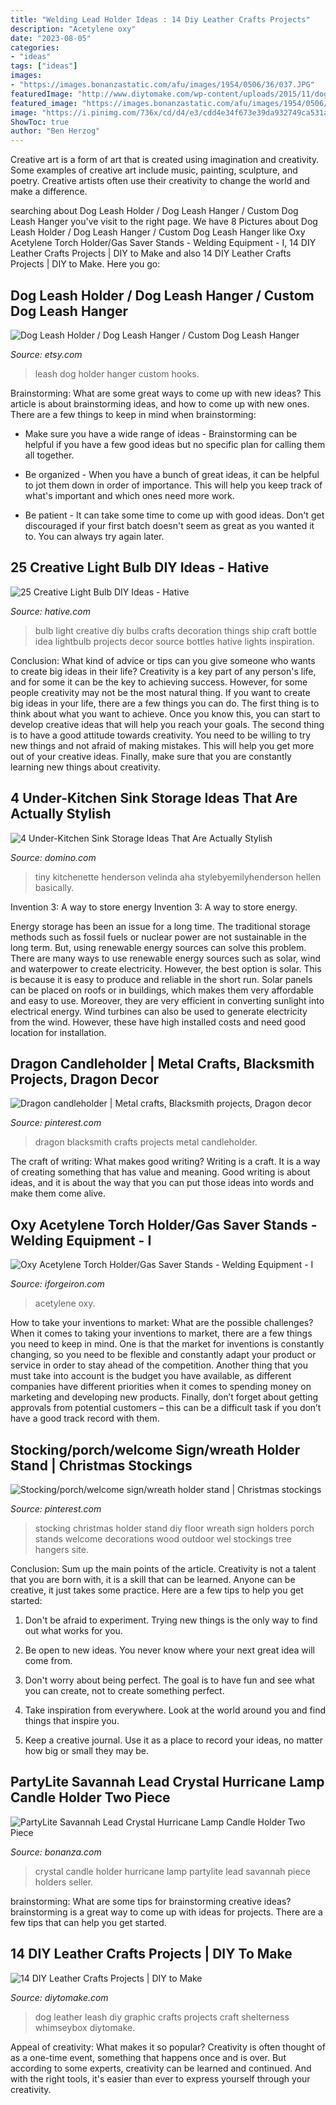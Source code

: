 ```yaml
---
title: "Welding Lead Holder Ideas : 14 Diy Leather Crafts Projects"
description: "Acetylene oxy"
date: "2023-08-05"
categories:
- "ideas"
tags: ["ideas"]
images:
- "https://images.bonanzastatic.com/afu/images/1954/0506/36/037.JPG"
featuredImage: "http://www.diytomake.com/wp-content/uploads/2015/11/dog-leash.jpg"
featured_image: "https://images.bonanzastatic.com/afu/images/1954/0506/36/037.JPG"
image: "https://i.pinimg.com/736x/cd/d4/e3/cdd4e34f673e39da932749ca531a0541.jpg"
ShowToc: true
author: "Ben Herzog"
---
```



Creative art is a form of art that is created using imagination and creativity. Some examples of creative art include music, painting, sculpture, and poetry. Creative artists often use their creativity to change the world and make a difference.

	

		
searching about Dog Leash Holder / Dog Leash Hanger / Custom Dog Leash Hanger you've visit to the right page. We have 8 Pictures about Dog Leash Holder / Dog Leash Hanger / Custom Dog Leash Hanger like Oxy Acetylene Torch Holder/Gas Saver Stands - Welding Equipment - I, 14 DIY Leather Crafts Projects | DIY to Make and also 14 DIY Leather Crafts Projects | DIY to Make. Here you go:
		
    
## Dog Leash Holder / Dog Leash Hanger / Custom Dog Leash Hanger

<img loading=lazy src="https://img0.etsystatic.com/143/0/13824845/il_570xN.1141028564_b4qs.jpg" onerror="this.onerror=null;this.src='https://tse1.mm.bing.net/th?id=OIP.OSav-a33fA7GqUpQKc9jYAHaFj&amp;pid=15.1';" alt="Dog Leash Holder / Dog Leash Hanger / Custom Dog Leash Hanger">

_Source: etsy.com_

>leash dog holder hanger custom hooks. 

	

Brainstorming: What are some great ways to come up with new ideas?
This article is about brainstorming ideas, and how to come up with new ones. There are a few things to keep in mind when brainstorming: 
- Make sure you have a wide range of ideas - Brainstorming can be helpful if you have a few good ideas but no specific plan for calling them all together. 

- Be organized - When you have a bunch of great ideas, it can be helpful to jot them down in order of importance. This will help you keep track of what's important and which ones need more work. 

- Be patient - It can take some time to come up with good ideas. Don't get discouraged if your first batch doesn't seem as great as you wanted it to. You can always try again later.

    
## 25 Creative Light Bulb DIY Ideas - Hative

<img loading=lazy src="https://hative.com/wp-content/uploads/2015/04/light-bulb-ideas/6-creative-light-bulb-diy-ideas.jpg" onerror="this.onerror=null;this.src='https://tse3.mm.bing.net/th?id=OIP._rsVehksMTvztcZt-y8a8QHaF6&amp;pid=15.1';" alt="25 Creative Light Bulb DIY Ideas - Hative">

_Source: hative.com_

>bulb light creative diy bulbs crafts decoration things ship craft bottle idea lightbulb projects decor source bottles hative lights inspiration. 

	

Conclusion: What kind of advice or tips can you give someone who wants to create big ideas in their life?
Creativity is a key part of any person's life, and for some it can be the key to achieving success. However, for some people creativity may not be the most natural thing. If you want to create big ideas in your life, there are a few things you can do. The first thing is to think about what you want to achieve. Once you know this, you can start to develop creative ideas that will help you reach your goals. The second thing is to have a good attitude towards creativity. You need to be willing to try new things and not afraid of making mistakes. This will help you get more out of your creative ideas. Finally, make sure that you are constantly learning new things about creativity.

    
## 4 Under-Kitchen Sink Storage Ideas That Are Actually Stylish

<img loading=lazy src="https://img2.domino.com/dom/image/upload/w_auto,q_auto:best,c_limit/i/Under-Kitchen-Sink-Storage-Domino-02.jpg" onerror="this.onerror=null;this.src='https://tse3.mm.bing.net/th?id=OIP.0QsWIh3JJK6G9OhWAphvbgHaJ4&amp;pid=15.1';" alt="4 Under-Kitchen Sink Storage Ideas That Are Actually Stylish">

_Source: domino.com_

>tiny kitchenette henderson velinda aha stylebyemilyhenderson hellen basically. 

	

Invention 3: A way to store energy
Invention 3: A way to store energy. 

Energy storage has been an issue for a long time. The traditional storage methods such as fossil fuels or nuclear power are not sustainable in the long term. 
But, using renewable energy sources can solve this problem. 
There are many ways to use renewable energy sources such as solar, wind and waterpower to create electricity. However, the best option is solar. This is because it is easy to produce and reliable in the short run. 
Solar panels can be placed on roofs or in buildings, which makes them very affordable and easy to use. Moreover, they are very efficient in converting sunlight into electrical energy. 
 Wind turbines can also be used to generate electricity from the wind. However, these have high installed costs and need good location for installation.

    
## Dragon Candleholder | Metal Crafts, Blacksmith Projects, Dragon Decor

<img loading=lazy src="https://i.pinimg.com/originals/34/16/36/341636bce6ba34e000f25e53ce583535.jpg" onerror="this.onerror=null;this.src='https://tse4.mm.bing.net/th?id=OIP.bXLmB_9amfECCdO2Lfk3HwHaNI&amp;pid=15.1';" alt="Dragon candleholder | Metal crafts, Blacksmith projects, Dragon decor">

_Source: pinterest.com_

>dragon blacksmith crafts projects metal candleholder. 

	

The craft of writing: What makes good writing?
Writing is a craft. It is a way of creating something that has value and meaning. Good writing is about ideas, and it is about the way that you can put those ideas into words and make them come alive.

    
## Oxy Acetylene Torch Holder/Gas Saver Stands - Welding Equipment - I

<img loading=lazy src="https://www.iforgeiron.com/uploads/monthly_2019_09/1959942224_Torch5.JPG.ff5987a62e1e869a87a774c0c3f1b2b6.JPG" onerror="this.onerror=null;this.src='https://tse1.mm.bing.net/th?id=OIP.b6wF75n7K6YQ8qgn2oXx0AHaJ4&amp;pid=15.1';" alt="Oxy Acetylene Torch Holder/Gas Saver Stands - Welding Equipment - I">

_Source: iforgeiron.com_

>acetylene oxy. 

	

How to take your inventions to market: What are the possible challenges?
When it comes to taking your inventions to market, there are a few things you need to keep in mind. One is that the market for inventions is constantly changing, so you need to be flexible and constantly adapt your product or service in order to stay ahead of the competition. Another thing that you must take into account is the budget you have available, as different companies have different priorities when it comes to spending money on marketing and developing new products. Finally, don’t forget about getting approvals from potential customers – this can be a difficult task if you don’t have a good track record with them.

    
## Stocking/porch/welcome Sign/wreath Holder Stand | Christmas Stockings

<img loading=lazy src="https://i.pinimg.com/736x/cd/d4/e3/cdd4e34f673e39da932749ca531a0541.jpg" onerror="this.onerror=null;this.src='https://tse4.mm.bing.net/th?id=OIP.1tTjLgl0AxRL0eR42avYHQHaJ3&amp;pid=15.1';" alt="Stocking/porch/welcome sign/wreath holder stand | Christmas stockings">

_Source: pinterest.com_

>stocking christmas holder stand diy floor wreath sign holders porch stands welcome decorations wood outdoor wel stockings tree hangers site. 

	

Conclusion: Sum up the main points of the article.
Creativity is not a talent that you are born with, it is a skill that can be learned. Anyone can be creative, it just takes some practice. Here are a few tips to help you get started:
1. Don't be afraid to experiment. Trying new things is the only way to find out what works for you.

2. Be open to new ideas. You never know where your next great idea will come from.

3. Don't worry about being perfect. The goal is to have fun and see what you can create, not to create something perfect.

4. Take inspiration from everywhere. Look at the world around you and find things that inspire you.

5. Keep a creative journal. Use it as a place to record your ideas, no matter how big or small they may be.

    
## PartyLite Savannah Lead Crystal Hurricane Lamp Candle Holder Two Piece

<img loading=lazy src="https://images.bonanzastatic.com/afu/images/1954/0506/36/037.JPG" onerror="this.onerror=null;this.src='https://tse4.mm.bing.net/th?id=OIP.q454fGZKumONE8up58nUNwHaGf&amp;pid=15.1';" alt="PartyLite Savannah Lead Crystal Hurricane Lamp Candle Holder Two Piece">

_Source: bonanza.com_

>crystal candle holder hurricane lamp partylite lead savannah piece holders seller. 

	

brainstorming: What are some tips for brainstorming creative ideas?
brainstorming is a great way to come up with ideas for projects. There are a few tips that can help you get started.

    
## 14 DIY Leather Crafts Projects | DIY To Make

<img loading=lazy src="http://www.diytomake.com/wp-content/uploads/2015/11/dog-leash.jpg" onerror="this.onerror=null;this.src='https://tse3.mm.bing.net/th?id=OIP.eqRe0e_F3EMhXuXgZABTQAHaLH&amp;pid=15.1';" alt="14 DIY Leather Crafts Projects | DIY to Make">

_Source: diytomake.com_

>dog leather leash diy graphic crafts projects craft shelterness whimseybox diytomake. 

	

Appeal of creativity: What makes it so popular?
Creativity is often thought of as a one-time event, something that happens once and is over. But according to some experts, creativity can be learned and continued. And with the right tools, it's easier than ever to express yourself through your creativity.

